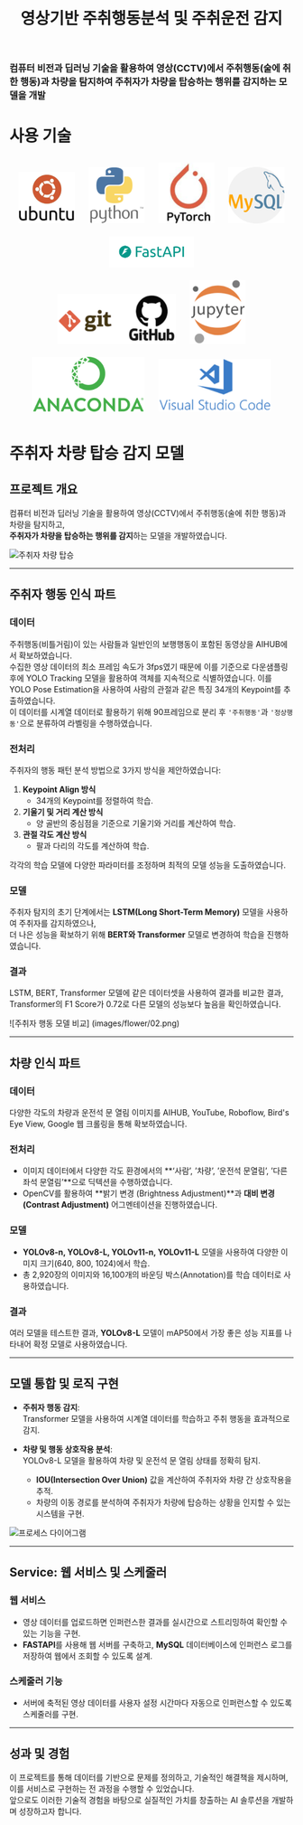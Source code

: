 <h1 align="center"> 
영상기반 주취행동분석 및 주취운전 감지<br/>
<br> 

### 컴퓨터 비전과 딥러닝 기술을 활용하여 영상(CCTV)에서 주취행동(술에 취한 행동)과 차량을 탐지하여 주취자가 차량을 탑승하는 행위를  감지하는 모델을 개발 
  
# 사용 기술

<div align="center">
<img src="images/icon/ubuntu1.png" alt="Ubuntu" width="100px" style="margin: 10px;">
<img src="images/icon/python1.png" alt="Python" width="100px" style="margin: 10px;">
<img src="images/icon/pytorch1.png" alt="PyTorch" width="100px" style="margin: 10px;">
<img src="images/icon/mysql.png" alt="MySQL" width="100px" style="margin: 10px;">
<img src="images/icon/fastapi.png" alt="FastAPI" width="150px" style="margin: 10px;">
</div>
<div align="center">
<img src="images/icon/github.png" alt="GitHub" width="210px" style="margin: 10px;">
<img src="images/icon/jupyter.png" alt="Jupyter" width="100px" style="margin: 10px;">
<img src="images/icon/anaconda.png" alt="Anaconda" width="200px" style="margin: 10px;">
<img src="images/icon/vscode.png" alt="VS Code" width="200px" style="margin: 10px;">
</div>


# **주취자 차량 탑승 감지 모델**

## **프로젝트 개요**  
컴퓨터 비전과 딥러닝 기술을 활용하여 영상(CCTV)에서 주취행동(술에 취한 행동)과 차량을 탐지하고,  
**주취자가 차량을 탑승하는 행위를 감지**하는 모델을 개발하였습니다.  

![주취자 차량 탑승 ](images/flower/01.png)

---

## **주취자 행동 인식 파트**

### **데이터**  
주취행동(비틀거림)이 있는 사람들과 일반인의 보행행동이 포함된 동영상을 AIHUB에서 확보하였습니다.  
수집한 영상 데이터의 최소 프레임 속도가 3fps였기 때문에 이를 기준으로 다운샘플링 후에 YOLO Tracking 모델을 활용하여 객체를 지속적으로 식별하였습니다. 이를 YOLO Pose Estimation을 사용하여 사람의 관절과 같은 특징 34개의 Keypoint를 추출하였습니다.  
이 데이터를 시계열 데이터로 활용하기 위해 90프레임으로 분리 후 `'주취행동'`과 `'정상행동'`으로 분류하여 라벨링을 수행하였습니다.

### **전처리**
주취자의 행동 패턴 분석 방법으로 3가지 방식을 제안하였습니다:  
1. **Keypoint Align 방식**  
   - 34개의 Keypoint를 정렬하여 학습.  
2. **기울기 및 거리 계산 방식**  
   - 양 골반의 중심점을 기준으로 기울기와 거리를 계산하여 학습.  
3. **관절 각도 계산 방식**  
   - 팔과 다리의 각도를 계산하여 학습.  

각각의 학습 모델에 다양한 파라미터를 조정하며 최적의 모델 성능을 도출하였습니다.

### **모델**
주취자 탐지의 초기 단계에서는 **LSTM(Long Short-Term Memory)** 모델을 사용하여 주취자를 감지하였으나,  
더 나은 성능을 확보하기 위해 **BERT와 Transformer** 모델로 변경하여 학습을 진행하였습니다.

### **결과**  
LSTM, BERT, Transformer 모델에 같은 데이터셋을 사용하여 결과를 비교한 결과,  
Transformer의 F1 Score가 0.72로 다른 모델의 성능보다 높음을 확인하였습니다.

![주취자 행동 모델 비교]
(images/flower/02.png)

---

## **차량 인식 파트**

### **데이터**
다양한 각도의 차량과 운전석 문 열림 이미지를 AIHUB, YouTube, Roboflow, Bird's Eye View, Google 웹 크롤링을 통해 확보하였습니다.

### **전처리**
- 이미지 데이터에서 다양한 각도 환경에서의 **‘사람’, ’차량’, ’운전석 문열림’, ’다른 좌석 문열림’**으로 딕텍션을 수행하였습니다.  
- OpenCV를 활용하여 **밝기 변경 (Brightness Adjustment)**과 **대비 변경 (Contrast Adjustment)** 어그멘테이션을 진행하였습니다.

### **모델**
- **YOLOv8-n, YOLOv8-L, YOLOv11-n, YOLOv11-L** 모델을 사용하여 다양한 이미지 크기(640, 800, 1024)에서 학습.  
- 총 2,920장의 이미지와 16,100개의 바운딩 박스(Annotation)를 학습 데이터로 사용하였습니다.  

### **결과**
여러 모델을 테스트한 결과, **YOLOv8-L** 모델이 mAP50에서 가장 좋은 성능 지표를 나타내어 확정 모델로 사용하였습니다.

---

## **모델 통합 및 로직 구현**

- **주취자 행동 감지**:  
  Transformer 모델을 사용하여 시계열 데이터를 학습하고 주취 행동을 효과적으로 감지.  

- **차량 및 행동 상호작용 분석**:  
  YOLOv8-L 모델을 활용하여 차량 및 운전석 문 열림 상태를 정확히 탐지.  
  - **IOU(Intersection Over Union)** 값을 계산하여 주취자와 차량 간 상호작용을 추적.  
  - 차량의 이동 경로를 분석하여 주취자가 차량에 탑승하는 상황을 인지할 수 있는 시스템을 구현.

![프로세스 다이어그램](https://prod-files-secure.s3.us-west-2.amazonaws.com/7cc4cfe2-1aa0-43f3-96dc-30024b084d03/ecb26d95-cb7d-4a07-9d32-7a5c91629a29/image.png)

---

## **Service: 웹 서비스 및 스케줄러**

### **웹 서비스**  
- 영상 데이터를 업로드하면 인퍼런스한 결과를 실시간으로 스트리밍하여 확인할 수 있는 기능을 구현.  
- **FASTAPI**를 사용해 웹 서버를 구축하고, **MySQL** 데이터베이스에 인퍼런스 로그를 저장하여 웹에서 조회할 수 있도록 설계.

### **스케줄러 기능**  
- 서버에 축적된 영상 데이터를 사용자 설정 시간마다 자동으로 인퍼런스할 수 있도록 스케줄러를 구현.  

---

## **성과 및 경험**  
이 프로젝트를 통해 데이터를 기반으로 문제를 정의하고, 기술적인 해결책을 제시하며, 이를 서비스로 구현하는 전 과정을 수행할 수 있었습니다.  
앞으로도 이러한 기술적 경험을 바탕으로 실질적인 가치를 창출하는 AI 솔루션을 개발하며 성장하고자 합니다.
